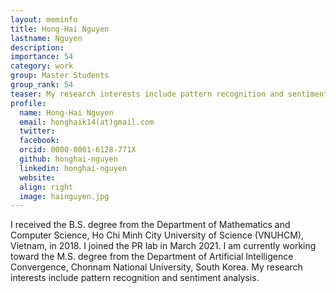 ```yaml
---
layout: meminfo
title: Hong-Hai Nguyen
lastname: Nguyen
description:
importance: 54
category: work
group: Master Students
group_rank: 54
teaser: My research interests include pattern recognition and sentiment analysis.
profile:
  name: Hong-Hai Nguyen
  email: honghaik14(at)gmail.com
  twitter:
  facebook:
  orcid: 0000-0001-6128-771X
  github: honghai-nguyen
  linkedin: honghai-nguyen
  website:
  align: right
  image: hainguyen.jpg
---
```



I received the B.S. degree from the Department of Mathematics and Computer Science, Ho Chi Minh City University of Science (VNUHCM), Vietnam, in 2018. I joined the PR lab in March 2021. I am currently working toward the M.S. degree from the Department of Artificial Intelligence Convergence, Chonnam National University, South Korea. My research interests include pattern recognition and sentiment analysis.

<!--stackedit_data:
eyJoaXN0b3J5IjpbNzA2OTYwNDMzXX0=
-->